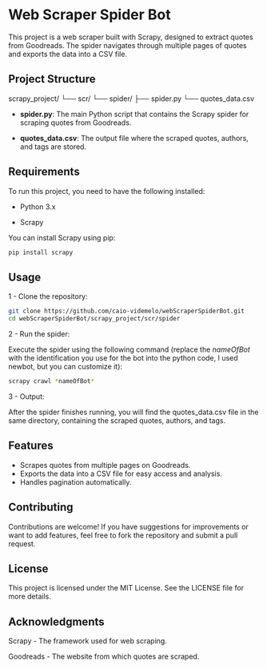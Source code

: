 # Web Scraper Spider Bot

This project is a web scraper built with Scrapy, designed to extract quotes from Goodreads. The spider navigates through multiple pages of quotes and exports the data into a CSV file.

## Project Structure
scrapy_project/
└── scr/
└── spider/
├── spider.py
└── quotes_data.csv

- **spider.py**: The main Python script that contains the Scrapy spider for scraping quotes from Goodreads.

- **quotes_data.csv**: The output file where the scraped quotes, authors, and tags are stored.

## Requirements

To run this project, you need to have the following installed:

- Python 3.x

- Scrapy

You can install Scrapy using pip:

```bash
pip install scrapy
```

## Usage

1 - Clone the repository:

```bash
git clone https://github.com/caio-videmelo/webScraperSpiderBot.git
cd webScraperSpiderBot/scrapy_project/scr/spider
```
2 - Run the spider:

Execute the spider using the following command (replace the *nameOfBot* with the identification you use for the bot into the python code, I used newbot, but you can customize it):

```bash
scrapy crawl *nameOfBot*
```

3 - Output:

After the spider finishes running, you will find the quotes_data.csv file in the same directory, containing the scraped quotes, authors, and tags.

## Features

- Scrapes quotes from multiple pages on Goodreads.
- Exports the data into a CSV file for easy access and analysis.
- Handles pagination automatically.

## Contributing

Contributions are welcome! If you have suggestions for improvements or want to add features, feel free to fork the repository and submit a pull request.

## License

This project is licensed under the MIT License. See the LICENSE file for more details.

## Acknowledgments

Scrapy - The framework used for web scraping.

Goodreads - The website from which quotes are scraped.
